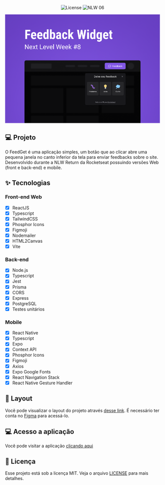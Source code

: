 <p align="center">
  <img alt="License" src="https://img.shields.io/static/v1?label=license&message=MIT&color=8257E5&labelColor=0A1033">

 <img src="https://img.shields.io/static/v1?label=NLW&message=Return&color=8257E5&labelColor=0A1033" alt="NLW 06" />
</p>

![cover](.github/preview.png)

## 💻 Projeto

O FeedGet é uma aplicação simples, um botão que ao clicar abre uma pequena janela no canto inferior da tela para enviar feedbacks sobre o site. Desenvolvido durante a NLW Return da Rocketseat possuindo versões Web (front e back-end) e mobile.

## ✨ Tecnologias

### Front-end Web

- [x] ReactJS
- [x] Typescript
- [x] TailwindCSS
- [x] Phosphor Icons
- [x] Figmoji
- [x] Nodemailer
- [x] HTML2Canvas
- [x] Vite

### Back-end

- [x] Node.js
- [x] Typescript
- [x] Jest
- [x] Prisma
- [x] CORS
- [x] Express
- [x] PostgreSQL
- [x] Testes unitários

### Mobile

- [x] React Native
- [x] Typescript
- [x] Expo
- [x] Context API
- [x] Phosphor Icons
- [x] Figmoji
- [x] Axios
- [x] Expo Google Fonts
- [x] React Navigation Stack
- [x] React Native Gesture Handler

## 🔖 Layout

Você pode visualizar o layout do projeto através [desse link](https://www.figma.com/community/file/1102912516166573468/Feedback-Widget). É necessário ter conta no [Figma](http://figma.com/) para acessá-lo.

## 💻 Acesso a aplicação

Você pode visitar a aplicação [clicando aqui](https://feedget-web.vercel.app/)

## 📄 Licença

Esse projeto está sob a licença MIT. Veja o arquivo [LICENSE](.github/LICENSE.md) para mais detalhes.

<br />
